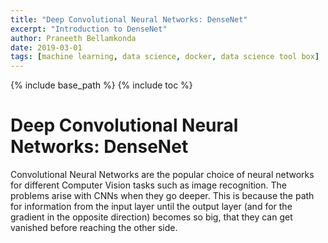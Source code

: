 ```yaml
---
title: "Deep Convolutional Neural Networks: DenseNet"
excerpt: "Introduction to DenseNet"
author: Praneeth Bellamkonda
date: 2019-03-01
tags: [machine learning, data science, docker, data science tool box]
---
```


{% include base_path %}
{% include toc %}

# Deep Convolutional Neural Networks: DenseNet

Convolutional Neural Networks are the popular choice of neural networks for different Computer Vision tasks such as image recognition.
The problems arise with CNNs when they go deeper. This is because the path for information from the input layer until the output layer (and for the gradient in the opposite direction) becomes so big, that they can get vanished before reaching the other side.



